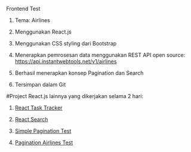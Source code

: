 Frontend Test


1. Tema: Airlines

2. Menggunakan React.js

3. Menggunakan CSS styling dari Bootstrap

4. Menerapkan pemrosesan data menggunakan REST API open source: https://api.instantwebtools.net/v1/airlines

5. Berhasil menerapkan konsep Pagination dan Search

6. Tersimpan dalam Git

#Project React.js lainnya yang dikerjakan selama 2 hari:

1. [React Task Tracker](https://github.com/luthvirtue/react-task-tracker)

2. [React Search](https://github.com/luthvirtue/react-front-test)

3. [Simple Pagination Test](https://github.com/luthvirtue/pagination-test)

4. [Pagination Airlines Test](https://github.com/luthvirtue/react-airlines-test)
